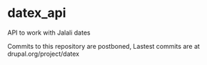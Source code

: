 datex_api
=========

API to work with Jalali dates

Commits to this repository are postboned, Lastest commits are at drupal.org/project/datex
